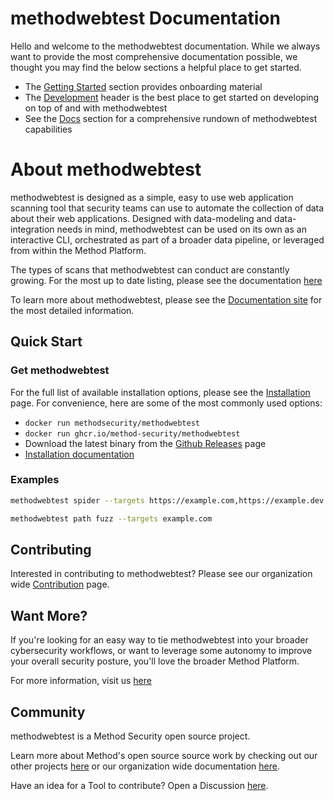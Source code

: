 # methodwebtest Documentation

Hello and welcome to the methodwebtest documentation. While we always want to provide the most comprehensive documentation possible, we thought you may find the below sections a helpful place to get started.

- The [Getting Started](./getting-started/basic-usage.md) section provides onboarding material
- The [Development](./development/setup.md) header is the best place to get started on developing on top of and with methodwebtest
- See the [Docs](./docs/index.md) section for a comprehensive rundown of methodwebtest capabilities

# About methodwebtest

methodwebtest is designed as a simple, easy to use web application scanning tool that security teams can use to automate the collection of data about their web applications. Designed with data-modeling and data-integration needs in mind, methodwebtest can be used on its own as an interactive CLI, orchestrated as part of a broader data pipeline, or leveraged from within the Method Platform.

The types of scans that methodwebtest can conduct are constantly growing. For the most up to date listing, please see the documentation [here](./docs/index.md)

To learn more about methodwebtest, please see the [Documentation site](https://method-security.github.io/methodwebtest/) for the most detailed information.

## Quick Start

### Get methodwebtest

For the full list of available installation options, please see the [Installation](./getting-started/installation.md) page. For convenience, here are some of the most commonly used options:

- `docker run methodsecurity/methodwebtest`
- `docker run ghcr.io/method-security/methodwebtest`
- Download the latest binary from the [Github Releases](https://github.com/Method-Security/methodwebtest/releases/latest) page
- [Installation documentation](./getting-started/installation.md)

### Examples

```bash
methodwebtest spider --targets https://example.com,https://example.dev
```

```bash
methodwebtest path fuzz --targets example.com
```

## Contributing

Interested in contributing to methodwebtest? Please see our organization wide [Contribution](https://method-security.github.io/community/contribute/discussions.html) page.

## Want More?

If you're looking for an easy way to tie methodwebtest into your broader cybersecurity workflows, or want to leverage some autonomy to improve your overall security posture, you'll love the broader Method Platform.

For more information, visit us [here](https://method.security)

## Community

methodwebtest is a Method Security open source project.

Learn more about Method's open source source work by checking out our other projects [here](https://github.com/Method-Security) or our organization wide documentation [here](https://method-security.github.io).

Have an idea for a Tool to contribute? Open a Discussion [here](https://github.com/Method-Security/Method-Security.github.io/discussions).
